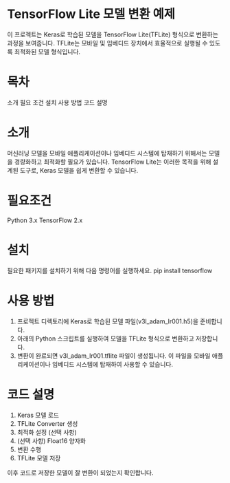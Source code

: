 # TensorFlow Lite 모델 변환 예제
이 프로젝트는 Keras로 학습된 모델을 TensorFlow Lite(TFLite) 형식으로 변환하는 과정을 보여줍니다. TFLite는 모바일 및 임베디드 장치에서 효율적으로 실행될 수 있도록 최적화된 모델 형식입니다.

# 목차
소개
필요 조건
설치
사용 방법
코드 설명

# 소개
머신러닝 모델을 모바일 애플리케이션이나 임베디드 시스템에 탑재하기 위해서는 모델을 경량화하고 최적화할 필요가 있습니다. TensorFlow Lite는 이러한 목적을 위해 설계된 도구로, Keras 모델을 쉽게 변환할 수 있습니다.

# 필요조건
Python 3.x
TensorFlow 2.x

# 설치 
필요한 패키지를 설치하기 위해 다음 명령어를 실행하세요.
pip install tensorflow

# 사용 방법
1. 프로젝트 디렉토리에 Keras로 학습된 모델 파일(v3l_adam_lr001.h5)을 준비합니다.
2. 아래의 Python 스크립트를 실행하여 모델을 TFLite 형식으로 변환하고 저장합니다.
3. 변환이 완료되면 v3l_adam_lr001.tflite 파일이 생성됩니다. 이 파일을 모바일 애플리케이션이나 임베디드 시스템에 탑재하여 사용할 수 있습니다.

# 코드 설명
1. Keras 모델 로드
2. TFLite Converter 생성
3. 최적화 설정 (선택 사항)
4. (선택 사항) Float16 양자화
5. 변환 수행
6. TFLite 모델 저장

이후 코드로 저장한 모델이 잘 변환이 되었는지 확인합니다.
